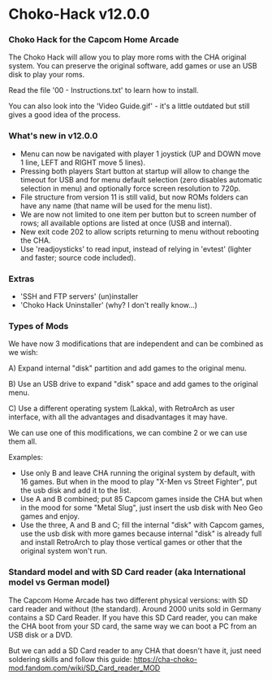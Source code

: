 # Choko-Hack v12.0.0
### Choko Hack for the Capcom Home Arcade

The Choko Hack will allow you to play more roms with the CHA original system. You can preserve the original software, add games or use an USB disk to play your roms.

Read the file '00 - Instructions.txt' to learn how to install.

You can also look into the 'Video Guide.gif' - it's a little outdated but still gives a good idea of the process.


### What's new in v12.0.0
- Menu can now be navigated with player 1 joystick (UP and DOWN move 1 line, LEFT and RIGHT move 5 lines).
- Pressing both players Start button at startup will allow to change the timeout for USB and for menu default selection (zero disables automatic selection in menu) and optionally force screen resolution to 720p.
- File structure from version 11 is still valid, but now ROMs folders can have any name (that name will be used for the menu list).
- We are now not limited to one item per button but to screen number of rows; all available options are listed at once (USB and internal).
- New exit code 202 to allow scripts returning to menu without rebooting the CHA.
- Use 'readjoysticks' to read input, instead of relying in 'evtest' (lighter and faster; source code included).


### Extras
- 'SSH and FTP servers' (un)installer
- 'Choko Hack Uninstaller' (why? I don't really know...)


### Types of Mods

We have now 3 modifications that are independent and can be combined as we wish:

A) Expand internal "disk" partition and add games to the original menu.

B) Use an USB drive to expand "disk" space and add games to the original menu.

C) Use a different operating system (Lakka), with RetroArch as user interface, with all the advantages and disadvantages it may have.

We can use one of this modifications, we can combine 2 or we can use them all.

Examples:
- Use only B and leave CHA running the original system by default, with 16 games. But when in the mood to play "X-Men vs Street Fighter", put the usb disk and add it to the list.
- Use A and B combined; put 85 Capcom games inside the CHA but when in the mood for some "Metal Slug", just insert the usb disk with Neo Geo games and enjoy.
- Use the three, A and B and C; fill the internal "disk" with Capcom games, use the usb disk with more games because internal "disk" is already full and install RetroArch to play those vertical games or other that the original system won't run.


###  Standard model and with SD Card reader (aka International model vs German model)

The Capcom Home Arcade has two different physical versions: with SD card reader and without (the standard).
Around 2000 units sold in Germany contains a SD Card Reader. If you have this SD Card reader, you can make the CHA boot from your SD card, the same way we can boot a PC from an USB disk or a DVD.

But we can add a SD Card reader to any CHA that doesn't have it, just need soldering skills and follow this guide: https://cha-choko-mod.fandom.com/wiki/SD_Card_reader_MOD

